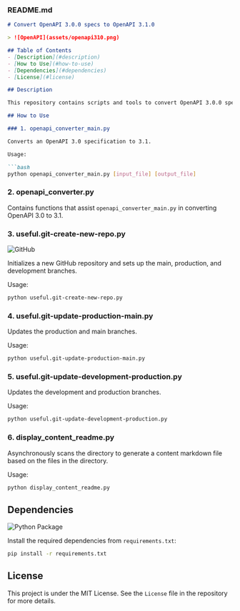### README.md

```markdown
# Convert OpenAPI 3.0.0 specs to OpenAPI 3.1.0

> ![OpenAPI](assets/openapi310.png)

## Table of Contents
- [Description](#description)
- [How to Use](#how-to-use)
- [Dependencies](#dependencies)
- [License](#license)

## Description

This repository contains scripts and tools to convert OpenAPI 3.0.0 specifications to OpenAPI 3.1.0.

## How to Use

### 1. openapi_converter_main.py

Converts an OpenAPI 3.0 specification to 3.1.

Usage:

```bash
python openapi_converter_main.py [input_file] [output_file]
```

### 2. openapi_converter.py

Contains functions that assist `openapi_converter_main.py` in converting OpenAPI 3.0 to 3.1.

### 3. useful.git-create-new-repo.py

![GitHub](https://www.vectorlogo.zone/logos/github/github-ar21.svg)

Initializes a new GitHub repository and sets up the main, production, and development branches.

Usage:

```bash
python useful.git-create-new-repo.py
```

### 4. useful.git-update-production-main.py

Updates the production and main branches.

Usage:

```bash
python useful.git-update-production-main.py
```

### 5. useful.git-update-development-production.py

Updates the development and production branches.

Usage:

```bash
python useful.git-update-development-production.py
```

### 6. display_content_readme.py

Asynchronously scans the directory to generate a content markdown file based on the files in the directory.

Usage:

```bash
python display_content_readme.py
```

## Dependencies

![Python Package](https://www.vectorlogo.zone/logos/pypi/pypi-ar21.svg)

Install the required dependencies from `requirements.txt`:

```bash
pip install -r requirements.txt
```

## License

This project is under the MIT License. See the `License` file in the repository for more details.